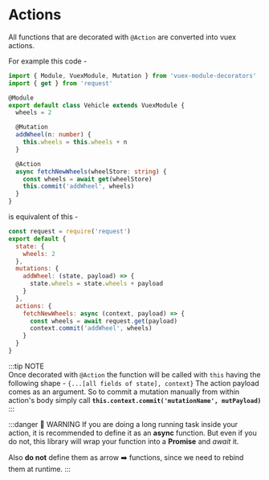 # Actions

<sponsor-cb-sidebar/>

All functions that are decorated with `@Action` are converted into
vuex actions.

For example this code -

```typescript {13-17}
import { Module, VuexModule, Mutation } from 'vuex-module-decorators'
import { get } from 'request'

@Module
export default class Vehicle extends VuexModule {
  wheels = 2

  @Mutation
  addWheel(n: number) {
    this.wheels = this.wheels + n
  }

  @Action
  async fetchNewWheels(wheelStore: string) {
    const wheels = await get(wheelStore)
    this.commit('addWheel', wheels)
  }
}
```

is equivalent of this -

```js {9-14}
const request = require('request')
export default {
  state: {
    wheels: 2
  },
  mutations: {
    addWheel: (state, payload) => {
      state.wheels = state.wheels + payload
    }
  },
  actions: {
    fetchNewWheels: async (context, payload) => {
      const wheels = await request.get(payload)
      context.commit('addWheel', wheels)
    }
  }
}
```

:::tip NOTE  
Once decorated with `@Action` the function will be called with `this`
having the following shape - `{...[all fields of state], context}`
The action payload comes as an argument.
So to commit a mutation manually from within action's body
simply call **`this.context.commit('mutationName', mutPayload)`**
:::

:::danger 🚨️️ WARNING
If you are doing a long running task inside your action, it is recommended
to define it as an **async** function. But even if you do not, this library
will wrap your function into a **Promise** and _await_ it.

Also **do not** define them as arrow :arrow_right: functions, since we need to rebind them at runtime.
:::
